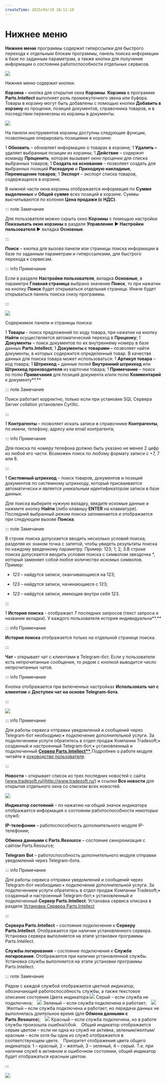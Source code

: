 ```yaml
---
createTime: 2025/04/19 18:11:18
---
```

# Нижнее меню

**Нижнее меню** программы содержит гиперссылки для быстрого перехода к отдельным блокам программы, панель поиска информации в базе по заданным параметрам, а также кнопки для получения информации о состоянии работоспособности отдельных сервисов.

![](../../../assets/guide/Aspose.Words.6f13226c-9016-4dda-be57-653ed66d987a.119.png)

Нижнее меню содержит кнопки:

**Корзина** – кнопка для открытия окна **Корзины**. **Корзина** в программе **Parts.Intellect** выполняет роль промежуточного звена или буфера. Товары в корзину могут быть добавлены с помощью кнопки **Добавить в корзину** из проценки, позиций документов, справочника товаров, и в последствии перенесены из корзины в документы.

![](../../../assets/guide/Aspose.Words.6f13226c-9016-4dda-be57-653ed66d987a.120.png)

На панели инструментов корзины доступны следующие функции, позволяющие оперировать позициями в корзине:

1  **Обновить** – обновляет информацию о товарах в корзине;
1  **Удалить –** удаляет выбранные позиции из корзины;
1  **Действие** – содержит команду **Проценить**, которая вызывает окно проценки для списка выбранных товаров;
1  **Создать на основании** – позволяет создать для выбранных позиций **Расходную** и **Приходную накладные**, **Перемещение товаров**;
1  **Экспорт** – экспорт списка товаров, содержащихся в корзине.

В нижней части окна корзины отображается информация по **Сумме выделенных** и **Общей сумме** всех позиций в корзине. Суммы высчитываются по колонке **Цена продажи (с НДС)**.

::: note Замечание

Для пользователя можно скрыть окно **Корзины** с помощью настройки **Показывать окно корзины** в разделе **Управление** **► Настройки пользователя ►** вкладка **Основные**.

:::

**Поиск** – кнопка для вызова панели или страницы поиска информации в базе по заданным параметрам и гиперссылками, для быстрого перехода к сервисам.

::: info Примечание

Если в разделе **Настройки пользователя**, вкладка **Основные**, в параметре **Главная страница** выбрано значение **Поиск**, то при нажатии на кнопку **Поиск** будет открываться отдельная страница. Иначе будет открываться панель поиска снизу программы.

:::

![](../../../assets/guide/Aspose.Words.6f13226c-9016-4dda-be57-653ed66d987a.121.png)

Содержимое панели и страницы поиска:

1  **Товары** – поиск предложений по коду товара, при нажатии на кнопку **Найти** осуществляется автоматический переход в **Проценку**;
1  **Документы** – поиск документов по их внутреннему номеру в базе данных **Parts.Intellect**;
1  **Документы с товарами** **–** позволяет найти документы, в которых содержится определенный товар. В качестве данных для поиска товара может использоваться:
   1  **Артикул товара** – код товара;
   1  **Штрихкод** **–** данные полей **Внутренний штрихкод** или **Штрихкод производителя** из карточки товара;
   1  **Примечание** – поиск по полю **Примечания** для позиций документа и/или полю **Комментарий** к документу**.**

::: note Замечание

Поиск работает корректно, только если при установке SQL Сервера Server collation установлен Cyrillic.

:::

1  **Контрагенты** – позволяет искать записи в справочнике **Контрагенты**, по имени, телефону, адресу или email контрагента;

::: info Примечание

Для поиска по номеру телефона должно быть указано не менее 2 цифр из любой его части. Возможен поиск по любому формату записи с +7, 7 или 8.

:::

1  **Системный штрихкод** – поиск товаров, документов и позиций документов по системному штрихкоду, который присваивается автоматически и является уникальным идентификатором записи в базе данных.

Для поиска выберите нужную вкладку, введите искомые данные и нажмите кнопку **Найти** (либо клавишу **ENTER** на клавиатуре). Последний выбранный режим поиска запоминается и отображается при следующем вызове **Поиска**.

::: note Замечание

В строке поиска допускается вводить несколько условий поиска, разделяя их знаком точка с запятой, чтобы увидеть результаты поиска по каждому введенному параметру. Пример: 123; 1; 2; 3.В строке поиска допускается вводить условия поиска с символом звездочка \*, который заменяет собой любое количество искомых символов. Пример:

- *123* – найдутся записи, оканчивающиеся на 123;

- *123* – найдутся записи, начинающиеся с 123;

- *123* – найдутся записи, имеющие внутри себя 123.

:::


1  **История поиска** - отображает 7 последних запросов (текст запроса и название вкладки). У каждого пользователя история индивидуальна**.**

::: info Примечание

**История поиска** отображается только на отдельной странице поиска.

:::

**Чат -** открывает чат с клиентами в Telegram-бот. Если у пользователя есть непрочитанные сообщения, то рядом с кнопкой выводится число непрочитанных чатов.

::: info Примечание

Кнопка отображается при включенных настройках **Использовать чат с клиентом** и **Доступен чат на основе Telegram-бота**. 

:::

![](../../../assets/guide/Aspose.Words.6f13226c-9016-4dda-be57-653ed66d987a.122.png)

::: info Примечание

Для работы сервиса отправки уведомлений и сообщений через Telegram-бот необходимо:▪ подключение дополнительной услуги. За подключением услуги обратитесь в отдел продаж Компании Tradesoft;▪ созданный и настроенный Telegram-бот;▪ установленный и подключенный **[Сервер Parts.Intellect**](#678abee0-5d3e-466d-8a1b-d556b23a5110)**.Подробнее о работе модуля читайте в [руководстве пользователя](https://product-doc.tradesoft.ru/ai/telegram/index.htm).

:::

**Новости** – открывает список из трех последних новостей с сайта [www.tradesoft.ru](http://www.tradesoft.ru/) и ссылки **Все новости** для открытия отдельного окна со списком всех новостей.

![](../../../assets/guide/Aspose.Words.6f13226c-9016-4dda-be57-653ed66d987a.123.png)

**Индикатор состояний** – по нажатию на общий значок индикатора отображается информация о состоянии работоспособности некоторых служб:

**IP-телефонии** – работоспособность дополнительного модуля IP-телефонии;

**Обмена данными с Parts.Resource** – состояние синхронизация с сайтом Parts.Resource;

**Telegram** **Bot** – работоспособность дополнительного модуля отправки уведомлений через Telegram-бота.

::: info Примечание

Для работы сервиса отправки уведомлений и сообщений через Telegram-бот необходимо:▪ подключение дополнительной услуги. За подключением услуги обратитесь в отдел продаж Компании Tradesoft;▪ созданный и настроенный Telegram-бот;▪ установленный и подключенный **Сервер Parts.Intellect**. Установка сервиса описана в разделе [Установка Сервера Parts.Intellect](#678abee0-5d3e-466d-8a1b-d556b23a5110)

:::

**Сервера Parts.Intellect** – состояние подключения к **Серверу** **Parts.Intellect**. Отображается при наличии установленного сервера. Установка сервера выполняется на этапе установки программы Parts.Intellect.

**Службы логирования** – состояние подключения к **Службе логирования**. Отображается при наличии установленной службы. Установка службы выполняется на этапе установки программы Parts.Intellect.

::: note Замечание

Рядом с каждой службой отображается цветной индикатор, обозначающий работоспособность службы, а также текстовое описание состояния.Цвета индикатора:![](../../../assets/guide/Aspose.Words.6f13226c-9016-4dda-be57-653ed66d987a.124.png) Серый – если служба не подключена;&emsp;![](../../../assets/guide/Aspose.Words.6f13226c-9016-4dda-be57-653ed66d987a.125.png) Зеленый – если служба подключена и работает;&emsp;![](../../../assets/guide/Aspose.Words.6f13226c-9016-4dda-be57-653ed66d987a.126.png) Желтый – если служба подключена и работает, но передача данных не выполнялась длительное время (для **Обмена данными с Parts.Resource**);&emsp;![](../../../assets/guide/Aspose.Words.6f13226c-9016-4dda-be57-653ed66d987a.127.png) Красный – если служба подключена, но в работе службы произошла ошибка/сбой.&emsp;Общий индикатор отображается серым цветом – если ни одна из служб не активна, зеленым/желтым/красным – если хотя бы одна из служб отображается в соответствующем цвете.&emsp;Приоритет отображения цвета общего индикатора: 1 – красный, 2 – желтый, 3 – зеленый, 4 – серый. Т.е. при наличии служб в активном и ошибочном состоянии, общий индикатор будет отображаться красным цветом.

:::

![](../../../assets/guide/Aspose.Words.6f13226c-9016-4dda-be57-653ed66d987a.128.png)